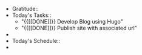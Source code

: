 - Gratitude:: 
- Today's Tasks:: 
    - "{{[[DONE]]}} Develop Blog using Hugo"
    - "{{[[DONE]]}} Publish site with associated url"
- 
- Today's Schedule:: 
- 
